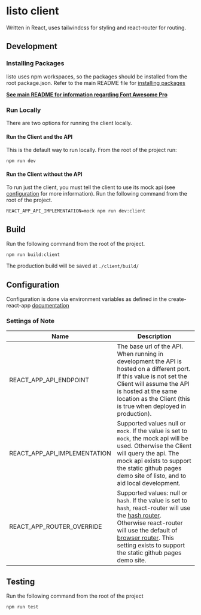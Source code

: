 # listo client

Written in React, uses tailwindcss for styling and react-router for routing.

## Development

### Installing Packages

listo uses npm workspaces, so the packages should be installed from the root package.json. Refer to the main README file for [installing packages](https://github.com/beakerandjake/listo#install-packages)

**[See main README for information regarding Font Awesome Pro](https://github.com/beakerandjake/listo#important-note-about-font-awesome-pro)**


### Run Locally

There are two options for running the client locally.

#### Run the Client and the API

This is the default way to run locally. From the root of the project run: 

```
npm run dev
```

#### Run the Client without the API

To run just the client, you must tell the client to use its mock api (see [configuration](https://github.com/beakerandjake/listo/tree/main/client#configuration) for more information). Run the following command from the root of the project.
```
REACT_APP_API_IMPLEMENTATION=mock npm run dev:client
```

## Build 

Run the following command from the root of the project.

```
npm run build:client
```

The production build will be saved at `./client/build/`


## Configuration

Configuration is done via environment variables as defined in the create-react-app [documentation](https://create-react-app.dev/docs/adding-custom-environment-variables/)

### Settings of Note
| Name      | Description |
| ----------- | ----------- |
| REACT_APP_API_ENDPOINT      | The base url of the API. When running in development the API is hosted on a different port. If this value is not set the Client will assume the API is hosted at the same location as the Client (this is true when deployed in production).     | 
| REACT_APP_API_IMPLEMENTATION   | Supported values null or `mock`. If the value is set to `mock`, the mock api will be used. Otherwise the Client will query the api. The mock api exists to support the static github pages demo site of listo, and to aid local development.     |
| REACT_APP_ROUTER_OVERRIDE | Supported values: null or `hash`. If the value is set to `hash`, react-router will use the [hash router](https://reactrouter.com/en/6.4.3/router-components/hash-router). Otherwise react-router will use the default of [browser router](https://reactrouter.com/en/6.4.3/router-components/browser-router). This setting exists to support the static github pages demo site. |

## Testing
Run the following command from the root of the project
```
npm run test
```
